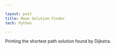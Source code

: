 ```yaml
---

layout: post
title: Maze Solution Finder
tech: Python

---
```

Printing the shortest path solution found by Dijkstra.
